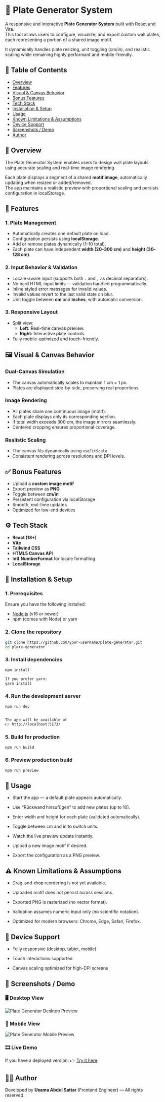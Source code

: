 # 🧩 Plate Generator System

A responsive and interactive **Plate Generator System** built with React and Vite.  
This tool allows users to configure, visualize, and export custom wall plates, each representing a portion of a shared image motif.

It dynamically handles plate resizing, unit toggling (cm/in), and realistic scaling while remaining highly performant and mobile-friendly.

## 📖 Table of Contents

- [Overview](#overview)
- [Features](#features)
- [Visual & Canvas Behavior](#visual--canvas-behavior)
- [Bonus Features](#bonus-features)
- [Tech Stack](#tech-stack)
- [Installation & Setup](#installation--setup)
- [Usage](#usage)
- [Known Limitations & Assumptions](#known-limitations--assumptions)
- [Device Support](#device-support)
- [Screenshots / Demo](#screenshots--demo)
- [Author](#author)

<a name="overview"></a>

## 🧩 Overview

The Plate Generator System enables users to design wall plate layouts using accurate scaling and real-time image rendering.

Each plate displays a segment of a shared **motif image**, automatically updating when resized or added/removed.  
The app maintains a realistic preview with proportional scaling and persists configuration in localStorage.

<a name="features"></a>

## 🧰 Features

### 1. Plate Management

- Automatically creates one default plate on load.
- Configuration persists using **localStorage**.
- Add or remove plates dynamically (1–10 total).
- Each plate can have independent **width (20–300 cm)** and **height (30–128 cm)**.

### 2. Input Behavior & Validation

- Locale-aware input (supports both `.` and `,` as decimal separators).
- No hard HTML input limits — validation handled programmatically.
- Inline styled error messages for invalid values.
- Invalid values revert to the last valid state on blur.
- Unit toggle between **cm** and **inches**, with automatic conversion.

### 3. Responsive Layout

- Split view:
  - **Left:** Real-time canvas preview.
  - **Right:** Interactive plate controls.
- Fully mobile-optimized and touch-friendly.

<a name="visual--canvas-behavior"></a>

## 🖼️ Visual & Canvas Behavior

### Dual-Canvas Simulation

- The canvas automatically scales to maintain 1 cm = 1 px.
- Plates are displayed side-by-side, preserving real proportions.

### Image Rendering

- All plates share one continuous image (motif).
- Each plate displays only its corresponding section.
- If total width exceeds 300 cm, the image mirrors seamlessly.
- Centered cropping ensures proportional coverage.

### Realistic Scaling

- The canvas fits dynamically using `useFitScale`.
- Consistent rendering across resolutions and DPI levels.

<a name="bonus-features"></a>

## ✅ Bonus Features

- Upload a **custom image motif**
- Export preview as **PNG**
- Toggle between **cm/in**
- Persistent configuration via localStorage
- Smooth, real-time updates
- Optimized for low-end devices

<a name="tech-stack"></a>

## ⚙️ Tech Stack

- **React (18+)**
- **Vite**
- **Tailwind CSS**
- **HTML5 Canvas API**
- **Intl.NumberFormat** for locale formatting
- **LocalStorage**

<a name="installation--setup"></a>

## 🧭 Installation & Setup

### 1. Prerequisites

Ensure you have the following installed:

- [Node.js](https://nodejs.org/) (v16 or newer)
- npm (comes with Node) or yarn

### 2. Clone the repository

```bash
git clone https://github.com/your-username/plate-generator.git
cd plate-generator
```

### 3. Install dependencies

```bash
npm install

If you prefer yarn:
yarn install
```

### 4. Run the development server

```bash
npm run dev


The app will be available at
👉 http://localhost:5173/
```

### 5. Build for production

```bash
npm run build
```

### 6. Preview production build

```bash
npm run preview
```

<a name="usage"></a>

## 🚀 Usage

- Start the app — a default plate appears automatically.

- Use “Rückwand hinzufügen” to add new plates (up to 10).

- Enter width and height for each plate (validated automatically).

- Toggle between cm and in to switch units.

- Watch the live preview update instantly.

- Upload a new image motif if desired.

- Export the configuration as a PNG preview.

<a name="known-limitations--assumptions"></a>

## ⚠️ Known Limitations & Assumptions

- Drag-and-drop reordering is not yet available.

- Uploaded motif does not persist across sessions.

- Exported PNG is rasterized (no vector format).

- Validation assumes numeric input only (no scientific notation).

- Optimized for modern browsers: Chrome, Edge, Safari, Firefox.

<a name="device-support"></a>

## 📱 Device Support

- Fully responsive (desktop, tablet, mobile)

- Touch interactions supported

- Canvas scaling optimized for high-DPI screens

<a name="screenshots--demo"></a>

## 📸 Screenshots / Demo

### 🖥️ Desktop View

![Plate Generator Desktop Preview](./docs/preview-destop.png)

### 📱 Mobile View

![Plate Generator Mobile Preview](./docs/preview-mobile.png)

### 🎞️ Live Demo

If you have a deployed version:
👉 [Try it here](https://plate-generator-system-psi.vercel.app/)

<a name="author"></a>

## 🧑‍💻 Author

Developed by **Usama Abdul Sattar** (Frontend Engineer) — All rights reserved.
